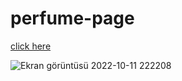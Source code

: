 # perfume-page

[click here](https://meltem-fs.github.io/perfume-page/)


![Ekran görüntüsü 2022-10-11 222208](https://user-images.githubusercontent.com/101893145/195180515-4f69ce6f-00fb-46ee-b3a1-6cc8c0a26fec.png)
